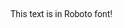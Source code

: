 <link href="https://fonts.googleapis.com/css?family=Roboto" rel="stylesheet">
<p style="font-family: 'Roboto', sans-serif;">This text is in Roboto font!</p>
